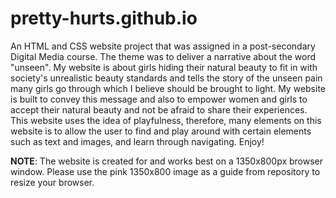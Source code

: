 # pretty-hurts.github.io
An HTML and CSS website project that was assigned in a post-secondary Digital Media course. The theme was to deliver a narrative about the word "unseen". 
My website is about girls hiding their natural beauty to fit in with society's unrealistic beauty standards and tells the story of the unseen pain 
many girls go through which I believe should be brought to light. My website is built to convey this message and also to empower women and girls 
to accept their natural beauty and not be afraid to share their experiences. This website uses the idea of playfulness, therefore, many elements on this website is to allow the user to find and play around with certain elements such as text and images, and learn through navigating. Enjoy!

**NOTE**: The website is created for and works best on a 1350x800px browser window. Please use the pink 1350x800 image as a guide from repository to resize your browser.
